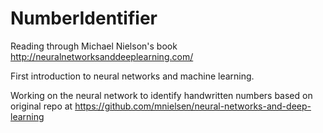# NumberIdentifier
Reading through Michael Nielson's book http://neuralnetworksanddeeplearning.com/

First introduction to neural networks and machine learning.

Working on the neural network to identify handwritten numbers based on original repo at https://github.com/mnielsen/neural-networks-and-deep-learning


